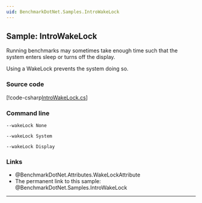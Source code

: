 ```yaml
---
uid: BenchmarkDotNet.Samples.IntroWakeLock
---
```


## Sample: IntroWakeLock

Running benchmarks may sometimes take enough time such that the system enters sleep or turns off the display.

Using a WakeLock prevents the system doing so.

### Source code

[!code-csharp[IntroWakeLock.cs](../../../samples/BenchmarkDotNet.Samples/IntroWakeLock.cs)]

### Command line

```
--wakeLock None
```
```
--wakeLock System
```
```
--wakeLock Display
```

### Links

* @BenchmarkDotNet.Attributes.WakeLockAttribute
* The permanent link to this sample: @BenchmarkDotNet.Samples.IntroWakeLock

---
